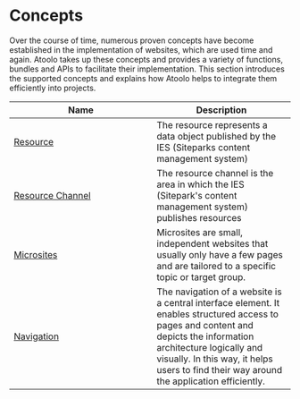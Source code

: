 # Concepts

Over the course of time, numerous proven concepts have become established in the implementation of websites, which are used time and again. Atoolo takes up these concepts and provides a variety of functions, bundles and APIs to facilitate their implementation. This section introduces the supported concepts and explains how Atoolo helps to integrate them efficiently into projects.

| <div style="width:15em">Name</div>      | Description                                                                                                                                                                                                                                                      |
| --------------------------------------- | ---------------------------------------------------------------------------------------------------------------------------------------------------------------------------------------------------------------------------------------------------------------- |
| [Resource](resource.md)                 | The resource represents a data object published by the IES (Siteparks content management system)                                                                                                                                                                 |
| [Resource Channel](resource-channel.md) | The resource channel is the area in which the IES (Sitepark's content management system) publishes resources                                                                                                                                                     |
| [Microsites](microsites.md)             | Microsites are small, independent websites that usually only have a few pages and are tailored to a specific topic or target group.                                                                                                                              |
| [Navigation](navigation.md)             | The navigation of a website is a central interface element. It enables structured access to pages and content and depicts the information architecture logically and visually. In this way, it helps users to find their way around the application efficiently. |
